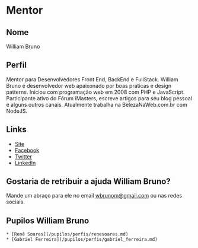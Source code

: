 # Mentor

## Nome

William Bruno

## Perfil

Mentor para Desenvolvedores Front End, BackEnd e FullStack.
William Bruno é desenvolvedor web apaixonado por boas práticas e design patterns. Iniciou com programação web em 2008 com PHP e JavaScript. Participante ativo do Fórum iMasters, escreve artigos para seu blog pessoal e alguns outros canais. Atualmente trabalha na BelezaNaWeb.com.br com NodeJS.

## Links

* [Site](http://wbruno.com.br)
* [Facebook](https://www.facebook.com/wbruno.moraes)
* [Twitter](https://twitter.com/wbrunom)
* [LinkedIn](https://www.linkedin.com/in/wbrunom)

## Gostaria de retribuir a ajuda William Bruno?

Mande um abraço para ele no email wbrunom@gmail.com ou nas redes sociais.

## Pupilos William Bruno

```
* [Renê Soares](/pupilos/perfis/renesoares.md)
* [Gabriel Ferreira](/pupilos/perfis/gabriel_ferreira.md)
```
